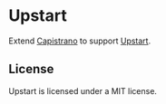 Upstart
=======

Extend [Capistrano](http://capify.org/) to support
[Upstart](http://upstart.ubuntu.com/).


License
-------

Upstart is licensed under a MIT license.
